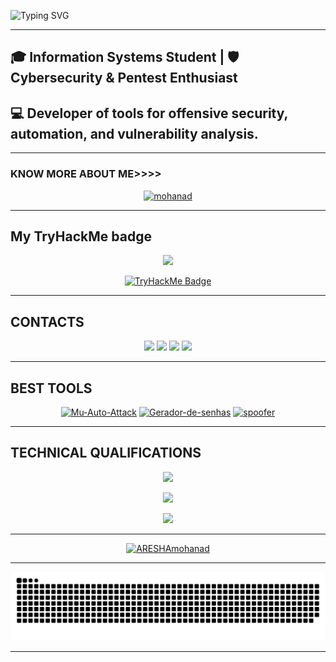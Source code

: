 ![Typing SVG](https://readme-typing-svg.demolab.com?lines=Hi,+my+name+is+ARESHAmohanad;I'm+a+Cybersecurity+Enthusiast;Welcome+to+my+GitHub+profile!&center=true&width=500&height=50&pause=1000)


---

## 🎓 Information Systems Student | 🛡️ Cybersecurity & Pentest Enthusiast  
## 💻 Developer of tools for offensive security, automation, and vulnerability analysis.

---

### KNOW MORE ABOUT ME>>>>

<p align="center">
  <a href="https://github.com/ARESHAmohanad"><img title="mohanad" src="https://github-readme-stats.vercel.app/api?username=ARESHAmohanad&show_icons=true&include_all_commits=true&theme=chartreuse-dark&cache_seconds=3200"></a>
</p>



---
## My TryHackMe badge
<p align="center">
<img src="(https://tryhackme-badges.s3.amazonaws.com/443muh.png)](https://tryhackme.com/p/443muh)" />
</p>


<div align="center">
  <a href="https://tryhackme.com/p/1481926">
    <img src="https://tryhackme-badges.s3.amazonaws.com/1481926.png" alt="TryHackMe Badge">
  </a>
</div>



---

## CONTACTS
  
<p align="center">
<a href="https://www.instagram.com/aresha_mohanad" target="_blank"><img src="https://img.shields.io/badge/-Instagram-%23E4405F?style=for-the-badge&logo=instagram&logoColor=white" target="_blank"></a>
<a href="https://discord.gg/443muh" target="_blank"><img src="https://img.shields.io/badge/Discord-7289DA?style=for-the-badge&logo=discord&logoColor=white" target="_blank"></a> 
<a href = "mailto:mhndrysht2@gmail.com"><img src="https://img.shields.io/badge/-Gmail-%23333?style=for-the-badge&logo=gmail&logoColor=white" target="_blank"></a>
<a href="https://www.linkedin.com/in/mohanad-aresha" target="_blank"><img src="https://img.shields.io/badge/-LinkedIn-%230077B5?style=for-the-badge&logo=linkedin&logoColor=white" target="_blank"></a> 
<p align="center">
  
---

## BEST TOOLS

<p align="center">
<a href="https://github.com/ARESHAmohanad/Mu-Auto-Attack"><img title="Mu-Auto-Attack" src="https://github-readme-stats.vercel.app/api/pin/?username=ARESHAmohanad&repo=Mu-Auto-Attack&theme=vision-friendly-dark"></a>
<a href="https://github.com/ARESHAmohanad/Gerador-de-senhas"><img title="Gerador-de-senhas" src="https://github-readme-stats.vercel.app/api/pin/?username=ARESHAmohanad&repo=Gerador-de-senhas&theme=highcontrast"></a>
<a href="https://github.com/ARESHAmohanad/spoofer"><img title="spoofer" src="https://github-readme-stats.vercel.app/api/pin/?username=ARESHAmohanad&repo=spoofer&theme=radical"></a>
</p>

---

## TECHNICAL QUALIFICATIONS

<p align="center">
  <a href="https://skillicons.dev">
    <img src="https://skillicons.dev/icons?i=arch,debian,kali,linux,mint,raspberrypi,ubuntu,redhat" />
  </a>
</p>

<p align="center">
  <a href="https://skillicons.dev">
    <img src="https://skillicons.dev/icons?i=py,git,bash,css,html" />
  </a>
</p>


<p align="center">
  <a href="https://skillicons.dev">
    <img src="https://skillicons.dev/icons?i=github,gitlab,bots,ai,docker,arduino,aws,wordpress" />
  </a>
</p>


---


<p align="center">
<a href="https://github.com/ARESHAmohanad"><img title="ARESHAmohanad" src="https://github-readme-stats.vercel.app/api/top-langs/?username=ARESHAmohanad&layout=compact"></a>
</p>


---


![snake gif](https://raw.githubusercontent.com/Platane/snk/output/github-contribution-grid-snake.svg)


---




